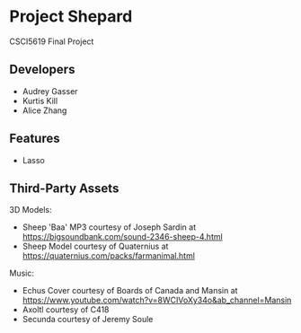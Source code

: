
# Project Shepard

CSCI5619 Final Project




## Developers

- Audrey Gasser
- Kurtis Kill
- Alice Zhang


## Features

- Lasso


## Third-Party Assets

3D Models:
- Sheep 'Baa' MP3 courtesy of Joseph Sardin at https://bigsoundbank.com/sound-2346-sheep-4.html
- Sheep Model courtesy of Quaternius at https://quaternius.com/packs/farmanimal.html

Music:
- Echus Cover courtesy of Boards of Canada and Mansin at https://www.youtube.com/watch?v=8WCIVoXy34o&ab_channel=Mansin
- Axoltl courtesy of C418
- Secunda courtesy of Jeremy Soule
